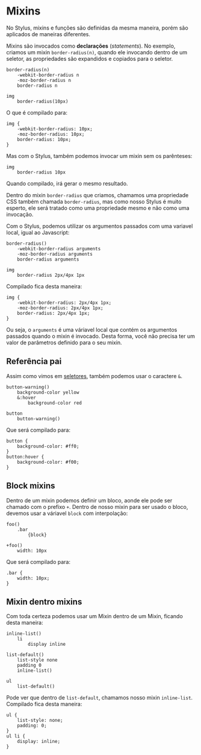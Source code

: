 # Mixins

No Stylus, mixins e funções são definidas da mesma maneira, porém são aplicados de maneiras diferentes.

Mixins são invocados como **declarações** (*statements*). No exemplo, criamos um mixin `border-radius(n)`, quando ele invocando dentro de um seletor, as propriedades são expandidos e copiados para o seletor.

```
border-radius(n)
	-webkit-border-radius n
	-moz-border-radius n
	border-radius n
	
img
	border-radius(10px)
```

O que é compilado para:

```
img {
	-webkit-border-radius: 10px;
	-moz-border-radius: 10px;
	border-radius: 10px;
}
```

Mas com o Stylus, também podemos invocar um mixin sem os parênteses:

```
img
	border-radius 10px
```

Quando compilado, irá gerar o mesmo resultado.

Dentro do mixin `border-radius` que criamos, chamamos uma propriedade CSS também chamada `border-radius`, mas como nosso Stylus é muito esperto, ele será tratado como uma propriedade mesmo e não como uma invocação.

Com o Stylus, podemos utilizar os argumentos passados com uma variavel local, igual ao Javascript:

```
border-radius()
	-webkit-border-radius arguments
	-moz-border-radius arguments
	border-radius arguments

img
	border-radius 2px/4px 1px
```

Compilado fica desta maneira:

```
img {
	-webkit-border-radius: 2px/4px 1px;
	-moz-border-radius: 2px/4px 1px;
	border-radius: 2px/4px 1px;
}
```

Ou seja, o `arguments` é uma váriavel local que contém os argumentos passados quando o mixin é invocado. Desta forma, você não precisa ter um valor de parâmetros definido para o seu mixin.

## Referência pai

Assim como vimos em [seletores](selectors.md), também podemos usar o caractere `&`.

```
button-warning()
	background-color yellow
	&:hover
		background-color red

button
	button-warning()

```

Que será compilado para:

```
button {
	background-color: #ff0;
}
button:hover {
	background-color: #f00;
}
```

## Block mixins

Dentro de um mixin podemos definir um bloco, aonde ele pode ser chamado com o prefixo `+`. Dentro de nosso mixin para ser usado o bloco, devemos usar a váriavel `block` com interpolação:

```
foo()
	.bar
		{block}

+foo()
	width: 10px
```

Que será compilado para:

```
.bar {
	width: 10px;
}
```

## Mixin dentro mixins

Com toda certeza podemos usar um Mixin dentro de um Mixin, ficando desta maneira:

```
inline-list()
	li
		display inline

list-default()
	list-style none
	padding 0
	inline-list()

ul
	list-default()
```

Pode ver que dentro de `list-default`, chamamos nosso mixin `inline-list`. Compilado fica desta maneira:

```
ul {
	list-style: none;
	padding: 0;
}
ul li {
	display: inline;
}
```